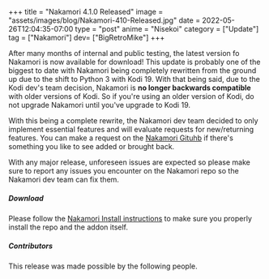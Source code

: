 +++
title = "Nakamori 4.1.0 Released"
image = "assets/images/blog/Nakamori-410-Released.jpg"
date = 2022-05-26T12:04:35-07:00
type = "post"
anime = "Nisekoi"
category = ["Update"]
tag = ["Nakamori"]
dev= ["BigRetroMike"]
+++

After many months of internal and public testing, the latest version fo Nakamori is now available for download! This update is probably one of the biggest to date with Nakamori being completely rewritten from the ground up due to the shift to Python 3 with Kodi 19. With that being said, due to the Kodi dev's team decision, Nakamori is **no longer backwards compatible** with older versions of Kodi. So if you're using an older version of Kodi, do not upgrade Nakamori until you've upgrade to Kodi 19. 

With this being a complete rewrite, the Nakamori dev team decided to only implement essential features and will evaluate requests for new/returning features. You can make a request on the [Nakamori Gituhb](https://github.com/bigretromike/nakamori) if there's something you like to see added or brought back.

With any major release, unforeseen issues are expected so please make sure to report any issues you encounter on the Nakamori repo so the Nakamori dev team can fix them.

##### Download

Please follow the [Nakamori Install instructions](https://shokunin.monogatari.pl/projects/nakamori/nakamori-installation/) to make sure you properly install the repo and the addon itself. 

##### Contributors

This release was made possible by the following people.